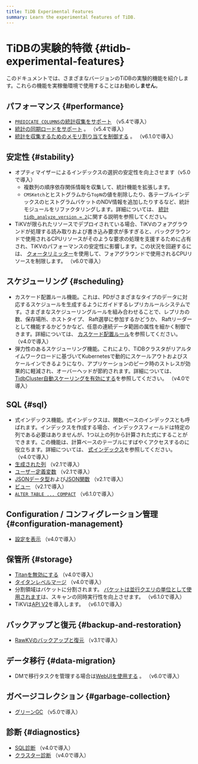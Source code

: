 ```yaml
---
title: TiDB Experimental Features
summary: Learn the experimental features of TiDB.
---
```


# TiDBの実験的特徴 {#tidb-experimental-features}

このドキュメントでは、さまざまなバージョンのTiDBの実験的機能を紹介します。これらの機能を実稼働環境で使用することはお勧めし**ません**。

## パフォーマンス {#performance}

-   [`PREDICATE COLUMNS`の統計収集をサポート](/statistics.md#collect-statistics-on-some-columns) （v5.4で導入）
-   [統計の同期ロードをサポート](/statistics.md#load-statistics) 。 （v5.4で導入）
-   [統計を収集するためのメモリ割り当てを制御する](/statistics.md#the-memory-quota-for-collecting-statistics) 。 （v6.1.0で導入）

## 安定性 {#stability}

-   オプティマイザーによるインデックスの選択の安定性を向上させます（v5.0で導入）
    -   複数列の順序依存関係情報を収集して、統計機能を拡張します。
    -   `CMSKetch`とヒストグラムから`TopN`の値を削除したり、各テーブルインデックスのヒストグラムバケットのNDV情報を追加したりするなど、統計モジュールをリファクタリングします。詳細については、 [統計`tidb_analyze_version = 2`](/statistics.md)に関する説明を参照してください。
-   TiKVが限られたリソースでデプロイされている場合、TiKVのフォアグラウンドが処理する読み取りおよび書き込み要求が多すぎると、バックグラウンドで使用されるCPUリソースがそのような要求の処理を支援するために占有され、TiKVのパフォーマンスの安定性に影響します。この状況を回避するには、 [クォータリミッター](/tikv-configuration-file.md#quota)を使用して、フォアグラウンドで使用されるCPUリソースを制限します。 （v6.0で導入）

## スケジューリング {#scheduling}

-   カスケード配置ルール機能。これは、PDがさまざまなタイプのデータに対応するスケジュールを生成するようにガイドするレプリカルールシステムです。さまざまなスケジューリングルールを組み合わせることで、レプリカの数、保存場所、ホストタイプ、 Raft選挙に参加するかどうか、 Raftリーダーとして機能するかどうかなど、任意の連続データ範囲の属性を細かく制御できます。詳細については、 [カスケード配置ルール](/configure-placement-rules.md)を参照してください。 （v4.0で導入）
-   弾力性のあるスケジューリング機能。これにより、TiDBクラスタがリアルタイムワークロードに基づいてKubernetesで動的にスケールアウトおよびスケールインできるようになり、アプリケーションのピーク時のストレスが効果的に軽減され、オーバーヘッドが節約されます。詳細については、 [TidbCluster自動スケーリングを有効にする](https://docs.pingcap.com/tidb-in-kubernetes/stable/enable-tidb-cluster-auto-scaling)を参照してください。 （v4.0で導入）

## SQL {#sql}

-   式インデックス機能。式インデックスは、関数ベースのインデックスとも呼ばれます。インデックスを作成する場合、インデックスフィールドは特定の列である必要はありませんが、1つ以上の列から計算された式にすることができます。この機能は、計算ベースのテーブルにすばやくアクセスするのに役立ちます。詳細については、 [式インデックス](/sql-statements/sql-statement-create-index.md)を参照してください。 （v4.0で導入）
-   [生成された列](/generated-columns.md) （v2.1で導入）
-   [ユーザー定義変数](/user-defined-variables.md) （v2.1で導入）
-   [JSONデータ型](/data-type-json.md)および[JSON関数](/functions-and-operators/json-functions.md) （v2.1で導入）
-   [ビュー](/information-schema/information-schema-views.md) （v2.1で導入）
-   [`ALTER TABLE ... COMPACT`](/sql-statements/sql-statement-alter-table-compact.md) （v6.1.0で導入）

## Configuration / コンフィグレーション管理 {#configuration-management}

-   [設定を表示](/sql-statements/sql-statement-show-config.md) （v4.0で導入）

## 保管所 {#storage}

-   [Titanを無効にする](/storage-engine/titan-configuration.md#disable-titan-experimental) （v4.0で導入）
-   [タイタンレベルマージ](/storage-engine/titan-configuration.md#level-merge-experimental) （v4.0で導入）
-   分割領域はバケットに分割されます。 [バケットは並行クエリの単位として使用されます](/tune-region-performance.md#use-bucket-to-increase-concurrency)は、スキャンの同時実行性を向上させます。 （v6.1.0で導入）
-   TiKVは[API V2](/tikv-configuration-file.md#api-version-new-in-v610)を導入します。 （v6.1.0で導入）

## バックアップと復元 {#backup-and-restoration}

-   [RawKVのバックアップと復元](/br/rawkv-backup-and-restore.md) （v3.1で導入）

## データ移行 {#data-migration}

-   DMで移行タスクを管理する場合は[WebUIを使用する](/dm/dm-webui-guide.md) 。 （v6.0で導入）

## ガベージコレクション {#garbage-collection}

-   [グリーンGC](/system-variables.md#tidb_gc_scan_lock_mode-new-in-v50) （v5.0で導入）

## 診断 {#diagnostics}

-   [SQL診断](/information-schema/information-schema-sql-diagnostics.md) （v4.0で導入）
-   [クラスター診断](/dashboard/dashboard-diagnostics-access.md) （v4.0で導入）
